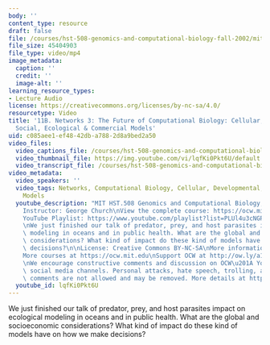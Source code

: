 ```yaml
---
body: ''
content_type: resource
draft: false
file: /courses/hst-508-genomics-and-computational-biology-fall-2002/mithst_508f02_lec11b_360p_16_9.mp4
file_size: 45404903
file_type: video/mp4
image_metadata:
  caption: ''
  credit: ''
  image-alt: ''
learning_resource_types:
- Lecture Audio
license: https://creativecommons.org/licenses/by-nc-sa/4.0/
resourcetype: Video
title: '11B. Networks 3: The Future of Computational Biology: Cellular, Developmental,
  Social, Ecological & Commercial Models'
uid: c085aee1-ef48-42db-a788-2d8a9bed2a50
video_files:
  video_captions_file: /courses/hst-508-genomics-and-computational-biology-fall-2002/1Bwo96pQrTneDfCzrzNzS9lZAa621pszo_transcript.webvtt
  video_thumbnail_file: https://img.youtube.com/vi/lqfKi0Pkt6U/default.jpg
  video_transcript_file: /courses/hst-508-genomics-and-computational-biology-fall-2002/1Bwo96pQrTneDfCzrzNzS9lZAa621pszo_transcript.pdf
video_metadata:
  video_speakers: ''
  video_tags: Networks, Computational Biology, Cellular, Developmental, Social, Ecological
    Models
  youtube_description: "MIT HST.508 Genomics and Computational Biology, Fall 2002\n\
    Instructor: George Church\nView the complete course: https://ocw.mit.edu/courses/hst-508-genomics-and-computational-biology-fall-2002/\n\
    YouTube Playlist: https://www.youtube.com/playlist?list=PLUl4u3cNGP61gaHWysmlYNeGsuUI8y5GV\n\
    \nWe just finished our talk of predator, prey, and host parasites impact on ecological\
    \ modeling in oceans and in public health. What are the global and socioeconomic\
    \ considerations? What kind of impact do these kind of models have on how we make\
    \ decisions?\n\nLicense: Creative Commons BY-NC-SA\nMore information at https://ocw.mit.edu/terms\n\
    More courses at https://ocw.mit.edu\nSupport OCW at http://ow.ly/a1If50zVRlQ\n\
    \nWe encourage constructive comments and discussion on OCW\u201A YouTube and other\
    \ social media channels. Personal attacks, hate speech, trolling, and inappropriate\
    \ comments are not allowed and may be removed. More details at https://ocw.mit.edu/comments."
  youtube_id: lqfKi0Pkt6U
---
```

We just finished our talk of predator, prey, and host parasites impact on ecological modeling in oceans and in public health. What are the global and socioeconomic considerations? What kind of impact do these kind of models have on how we make decisions?